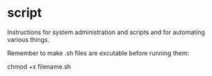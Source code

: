 # script

Instructions for system administration and scripts and  for automating various things.

Remember to make .sh files are excutable before running them:

chmod +x filename.sh
